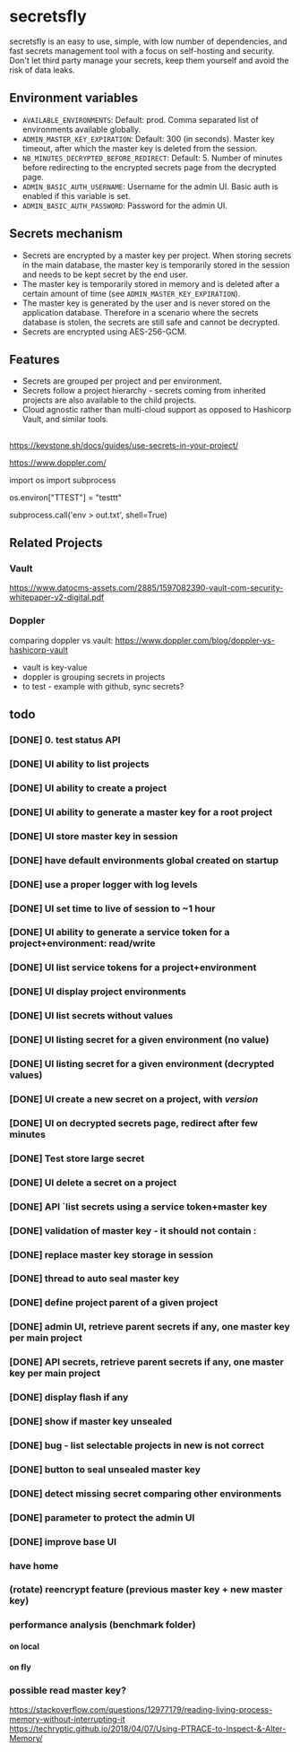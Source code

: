 
# secretsfly

secretsfly is an easy to use, simple, with low number of dependencies, and fast secrets management tool with a focus on self-hosting and security.
Don't let third party manage your secrets, keep them yourself and avoid the risk of data leaks.

## Environment variables

- `AVAILABLE_ENVIRONMENTS`: Default: prod. Comma separated list of environments available globally.
- `ADMIN_MASTER_KEY_EXPIRATION`: Default: 300 (in seconds). Master key timeout, after which the master key is deleted from the session.
- `NB_MINUTES_DECRYPTED_BEFORE_REDIRECT`: Default: 5. Number of minutes before redirecting to the encrypted secrets page from the decrypted page.
- `ADMIN_BASIC_AUTH_USERNAME`: Username for the admin UI. Basic auth is enabled if this variable is set.
- `ADMIN_BASIC_AUTH_PASSWORD`: Password for the admin UI.

## Secrets mechanism

- Secrets are encrypted by a master key per project. When storing secrets in the main database, the master key is temporarily stored in the session and needs to be kept secret by the end user.
- The master key is temporarily stored in memory and is deleted after a certain amount of time (see `ADMIN_MASTER_KEY_EXPIRATION`).
- The master key is generated by the user and is never stored on the application database. Therefore in a scenario where the secrets database is stolen, the secrets are still safe and cannot be decrypted.
- Secrets are encrypted using AES-256-GCM.

## Features

- Secrets are grouped per project and per environment.
- Secrets follow a project hierarchy - secrets coming from inherited projects are also available to the child projects.
- Cloud agnostic rather than multi-cloud support as opposed to Hashicorp Vault, and similar tools.

##

https://keystone.sh/docs/guides/use-secrets-in-your-project/

https://www.doppler.com/

import os
import subprocess

os.environ["TTEST"] = "testtt"

subprocess.call('env > out.txt', shell=True)

## Related Projects

### Vault

https://www.datocms-assets.com/2885/1597082390-vault-com-security-whitepaper-v2-digital.pdf

### Doppler

comparing doppler vs vault:
https://www.doppler.com/blog/doppler-vs-hashicorp-vault

- vault is key-value
- doppler is grouping secrets in projects
- to test - example with github, sync secrets?

## todo

### [DONE] 0. test status API

### [DONE] UI ability to list projects

### [DONE] UI ability to create a project

### [DONE] UI ability to generate a master key for a root project

### [DONE] UI store master key in session

### [DONE] have default environments global created on startup

### [DONE] use a proper logger with log levels

### [DONE] UI set time to live of session to ~1 hour

### [DONE] UI ability to generate a service token for a project+environment: read/write

### [DONE] UI list service tokens for a project+environment

### [DONE] UI display project environments

### [DONE] UI list secrets without values

### [DONE] UI listing secret for a given environment (no value)

### [DONE] UI listing secret for a given environment (decrypted values)

### [DONE] UI create a new secret on a project, with *version*

### [DONE] UI on decrypted secrets page, redirect after few minutes

### [DONE] Test store large secret

### [DONE] UI delete a secret on a project

### [DONE] API `list secrets using a service token+master key

### [DONE] validation of master key - it should not contain :

### [DONE] replace master key storage in session

### [DONE] thread to auto seal master key

### [DONE] define project parent of a given project

### [DONE] admin UI, retrieve parent secrets if any, one master key per main project

### [DONE] API secrets, retrieve parent secrets if any, one master key per main project

### [DONE] display flash if any

### [DONE] show if master key unsealed

### [DONE] bug - list selectable projects in new is not correct

### [DONE] button to seal unsealed master key

### [DONE] detect missing secret comparing other environments

### [DONE] parameter to protect the admin UI

### [DONE] improve base UI


### have home

### (rotate) reencrypt feature (previous master key + new master key)

### performance analysis (benchmark folder)
#### on local
#### on fly

### possible read master key?

https://stackoverflow.com/questions/12977179/reading-living-process-memory-without-interrupting-it
https://techryptic.github.io/2018/04/07/Using-PTRACE-to-Inspect-&-Alter-Memory/




